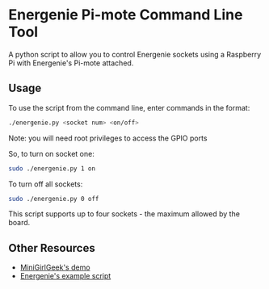 # Energenie Pi-mote Command Line Tool

A python script to allow you to control Energenie sockets using a Raspberry Pi with Energenie's Pi-mote attached.

## Usage

To use the script from the command line, enter commands in the format:

```sh
./energenie.py <socket num> <on/off>
```

Note: you will need root privileges to access the GPIO ports

So, to turn on socket one:

```sh
sudo ./energenie.py 1 on
```

To turn off all sockets:

```sh
sudo ./energenie.py 0 off
```

This script supports up to four sockets - the maximum allowed by the board.
## Other Resources

* [MiniGirlGeek's demo](https://github.com/MiniGirlGeek/energenie-demo)
* [Energenie's example script](https://energenie4u.co.uk/res/pdfs/ENER314%20UM.pdf)
